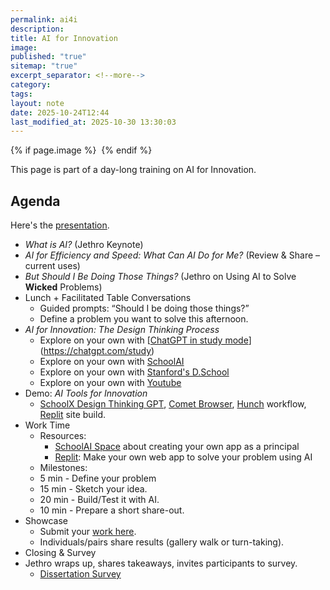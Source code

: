 ```yaml
---
permalink: ai4i
description:
title: AI for Innovation
image:
published: "true"
sitemap: "true"
excerpt_separator: <!--more-->
category:
tags:
layout: note
date: 2025-10-24T12:44
last_modified_at: 2025-10-30 13:30:03
---
```



{% if page.image %} <img src="{{ page.image }}" alt=""> {% endif %}

This page is part of a day-long training on AI for Innovation. 

## Agenda
Here's the [presentation](https://sharing.ia.net/presenter/43d78cd42de246988703a01c5c1f774b/view).
- _What is AI?_ (Jethro Keynote)
- _AI for Efficiency and Speed: What Can AI Do for Me?_ (Review & Share – current uses)
- _But Should I Be Doing Those Things?_ (Jethro on Using AI to Solve **Wicked** Problems)
- Lunch + Facilitated Table Conversations
	- Guided prompts: “Should I be doing those things?”
	- Define a problem you want to solve this afternoon.
- _AI for Innovation: The Design Thinking Process_
	- Explore on your own with [[ChatGPT in study mode](chatgpt.com/study)](https://chatgpt.com/study)
	- Explore on your own with [SchoolAI](https://student.schoolai.com/dot/spaces/join?code=AWSM-R8S3)
	- Explore on your own with [Stanford's D.School](https://web.stanford.edu/~mshanks/MichaelShanks/files/509554.pdf)
	- Explore on your own with [Youtube](https://www.youtube.com/playlist?list=PLEiEAq2VkUUIz01StTtLRDtXwNVwjj-Nc)
- Demo: _AI Tools for Innovation_
	- [SchoolX Design Thinking GPT](https://chatgpt.com/g/g-68fbcfe54fa081919c6e8ee776c331ab-schoolx-design-thinking-coach), [Comet Browser](https://www.perplexity.ai/comet), [Hunch](https://app.hunch.tools/app/tool/E37o3m) workflow, [Replit](https://replit.com/refer/jethrojones) site build.
- Work Time
	- Resources:
		- [SchoolAI Space](https://student.schoolai.com/dot/spaces/join?code=AWSM-CGIO) about creating your own app as a principal
		- [Replit](https://replit.com/refer/jethrojones): Make your own web app to solve your problem using AI
	- Milestones:
	- 5 min - Define your problem
	- 15 min - Sketch your idea.
	- 20 min - Build/Test it with AI.
	- 10 min - Prepare a short share-out.
- Showcase
	- Submit your [work here](https://docs.google.com/forms/d/e/1FAIpQLSfOe5PuSCcAoV0VfF75bv57jPv3A0eiU38PpOSMzG5jCJztrA/viewform?usp=publish-editor).
	- Individuals/pairs share results (gallery walk or turn-taking).
- Closing & Survey
- Jethro wraps up, shares takeaways, invites participants to survey.
	- [Dissertation Survey](https://umsl.az1.qualtrics.com/jfe/form/SV_cTO5dfyCMFU17xk)
